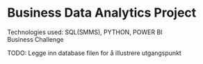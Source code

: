 # Business Data Analytics Project
Technologies used: SQL(SMMS), PYTHON, POWER BI  
Business Challenge


TODO: Legge inn database filen for å illustrere utgangspunkt
